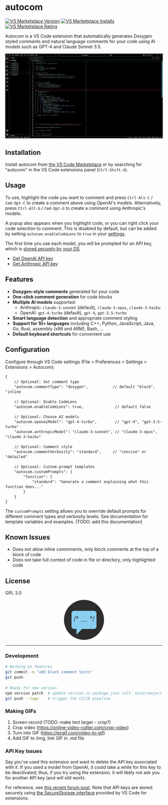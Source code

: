 # autocom

[![VS Marketplace Version](https://shields.io/visual-studio-marketplace/v/pbrowne011.autocom?color=blue)](https://marketplace.visualstudio.com/items?itemName=pbrowne011.autocom)
[![VS Marketplace Installs](https://img.shields.io/visual-studio-marketplace/i/pbrowne011.autocom?color=darkgreen)](https://marketplace.visualstudio.com/items?itemName=pbrowne011.autocom)
[![VS Marketplace Rating](https://img.shields.io/visual-studio-marketplace/r/pbrowne011.autocom)](https://marketplace.visualstudio.com/items?itemName=pbrowne011.autocom)


Autocom is a VS Code extension that automatically generates Doxygen styled
comments and natural language comments for your code using AI models such as
GPT-4 and Claude Sonnet 3.5.

<p align="center">
  <img src="img/demo-overview.gif" alt="Overview of autocom in action" width="600"/>
</p>

## Installation

Install autocom from
[the VS Code Marketplace](https://marketplace.visualstudio.com/items?itemName=pbrowne011.autocom)
or by searching for "autocom" in the VS Code extensions panel (`Ctrl-Shift-X`).

## Usage

To use, highlight the code you want to comment and press `Ctrl-Alt-C` /
`Cmd-Opt-C` to create a comment above using OpenAI's models. Alternatively,
press `Ctrl-Alt-G` / `Cmd-Opt-G` to create a comment using Anthropic's models.

<insert different comment gif>

A popup also appears when you highlight code, or you can right click your code
selection to comment. This is disabled by default, but can be added by setting
`autocom.enableCodeLens` to `true` in your [settings](#configuration). 

<insert highlight popup gif>

<insert right click gif>

The first time you use each model, you will be prompted for an API key, which
is [stored securely by your OS](https://vscode-api.js.org/interfaces/vscode.SecretStorage.html). 
- [Get OpenAI API key](https://platform.openai.com/account/api-keys)
- [Get Anthropic API key](https://console.anthropic.com/settings/keys)

## Features

- **Doxygen-style comments** generated for your code
- **One-click comment generation** for code blocks
- **Multiple AI models** supported:
  - Anthropic: `claude-3-sonnet` (default), `claude-3-opus`, `claude-3-haiku`
  - OpenAI: `gpt-4-turbo` (default), `gpt-4`, `gpt-3.5-turbo`
- **Smart language detection** and appropriate comment styling
- **Support for 10+ languages** including C++, Python, JavaScript, Java, Go,
  Rust, assembly (x86 and ARM), Bash, ...
- **Default keyboard shortcuts** for convenient use

<insert two diff langs gifs>

## Configuration

Configure through VS Code settings (File > Preferences > Settings > Extensions > Autocom):

```jsonc
{
    // Optional: Set comment type
    "autocom.commentType": "doxygen",           // default "block", "inline

    // Optional: Enable CodeLens
    "autocom.enableCodeLens": true,              // default false

    // Optional: Choose AI models
    "autocom.openaiModel": "gpt-4-turbo",        // "gpt-4", "gpt-3.5-turbo"
    "autocom.anthropicModel": "claude-3-sonnet", // "claude-3-opus", "claude-3-haiku"
    
    // Optional: Comment style
    "autocom.commentVerbosity": "standard",     // "concise" or "detailed"
    
    // Optional: Custom prompt templates
    "autocom.customPrompts": {
        "function": {
            "standard": "Generate a comment explaining what this function does..."
        }
    }
}
```

The `customPrompts` setting allows you to override default prompts for different
comment types and verbosity levels. See documentation for template variables
and examples. (TODO: add this documentation)

## Known Issues

- Does not allow inline commments, only block comments at the top of a
  block of code
- Does not take full context of code in file or directory, only highlighted code

## License

GPL 3.0

<p align="center">
  <img src="img/icon.png" alt="Autocom icon" width="128"/>
</p>

---

### Development

```bash
# Working on features
git commit -m "add block comment tests"
git push

# Ready for new version
npm version patch  # update version in package.json (alt: minor/major)
git push --tags    # trigger the CI/CD pipeline
```

### Making GIFs

1. Screen record (TODO: make text larger - crop?)
2. Crop video (https://online-video-cutter.com/crop-video)
3. Turn into GIF (https://ezgif.com/video-to-gif)
4. Add GIF to /img, link GIF in .md file

### API Key Issues

Say you've used this extension and want to delete the API key associated with
it. If you used a model from OpenAI, it could take a while for this key to be
deactivated; thus, if you try using the extension, it will likely not ask you
for another API key (and will still work).

For reference, see [this recent forum post](https://community.openai.com/t/api-key-deleted-but-still-usable/995249/4).
Note that API keys are stored securely using
[the SecureStorage interface](https://vscode-api.js.org/interfaces/vscode.SecretStorage.html)
provided by VS Code for extensions.